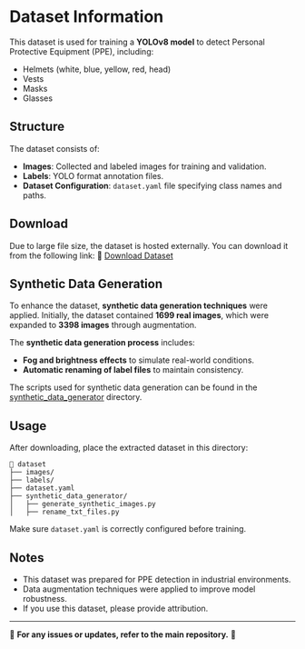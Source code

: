 # Dataset Information

This dataset is used for training a **YOLOv8 model** to detect Personal Protective Equipment (PPE), including:
- Helmets (white, blue, yellow, red, head)
- Vests
- Masks
- Glasses

## Structure
The dataset consists of:
- **Images**: Collected and labeled images for training and validation.
- **Labels**: YOLO format annotation files.
- **Dataset Configuration**: `dataset.yaml` file specifying class names and paths.

## Download
Due to large file size, the dataset is hosted externally. You can download it from the following link:
🔗 [Download Dataset](https://drive.google.com/drive/folders/1DLHzeP2WKXAnzh3mmnasVPO0yo89lzHd?usp=sharing)

## **Synthetic Data Generation**  

To enhance the dataset, **synthetic data generation techniques** were applied. Initially, the dataset contained **1699 real images**, which were expanded to **3398 images** through augmentation.  

The **synthetic data generation process** includes:  
- **Fog and brightness effects** to simulate real-world conditions.  
- **Automatic renaming of label files** to maintain consistency.  

The scripts used for synthetic data generation can be found in the [synthetic_data_generator](https://github.com/orkhanseyfullayev/ppe-detection-yolo/tree/main/dataset/synthetic_data_generator) directory.


## Usage
After downloading, place the extracted dataset in this directory:
```
📂 dataset
├── images/
├── labels/
├── dataset.yaml
├── synthetic_data_generator/
│   ├── generate_synthetic_images.py
│   ├── rename_txt_files.py
```

Make sure `dataset.yaml` is correctly configured before training.

## Notes
- This dataset was prepared for PPE detection in industrial environments.
- Data augmentation techniques were applied to improve model robustness.
- If you use this dataset, please provide attribution.

---

📌 **For any issues or updates, refer to the main repository.** 🚀
